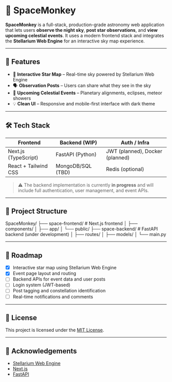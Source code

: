 # 🚀 SpaceMonkey

**SpaceMonkey** is a full-stack, production-grade astronomy web application that lets users **observe the night sky**, **post star observations**, and **view upcoming celestial events**. It uses a modern frontend stack and integrates the **Stellarium Web Engine** for an interactive sky map experience.

---

## 🌌 Features

- 🔭 **Interactive Star Map** – Real-time sky powered by Stellarium Web Engine
- 🗣️ **Observation Posts** – Users can share what they see in the sky
- 📅 **Upcoming Celestial Events** – Planetary alignments, eclipses, meteor showers
- 💡 **Clean UI** – Responsive and mobile-first interface with dark theme

---

## 🛠 Tech Stack

| Frontend              | Backend (WIP)     | Auth / Infra        |
|-----------------------|------------------|----------------------|
| Next.js (TypeScript)  | FastAPI (Python) | JWT (planned), Docker (planned) |
| React + Tailwind CSS  | MongoDB/SQL (TBD)| Redis (optional)     |

> ⚠️ The backend implementation is currently **in progress** and will include full authentication, user management, and event APIs.

---

## 📁 Project Structure

SpaceMonkey/
├── space-frontend/ # Next.js frontend
│ ├── components/
│ ├── app/
│ └── public/
├── space-backend/ # FastAPI backend (under development)
│ ├── routes/
│ ├── models/
│ └── main.py


---

## 🔮 Roadmap

- [x] Interactive star map using Stellarium Web Engine
- [x] Event page layout and routing
- [ ] Backend APIs for event data and user posts
- [ ] Login system (JWT-based)
- [ ] Post tagging and constellation identification
- [ ] Real-time notifications and comments

---

## 📜 License

This project is licensed under the [MIT License](LICENSE).

---

## 🙏 Acknowledgements

- [Stellarium Web Engine](https://github.com/Stellarium/stellarium-web-engine)
- [Next.js](https://nextjs.org/)
- [FastAPI](https://fastapi.tiangolo.com/)

